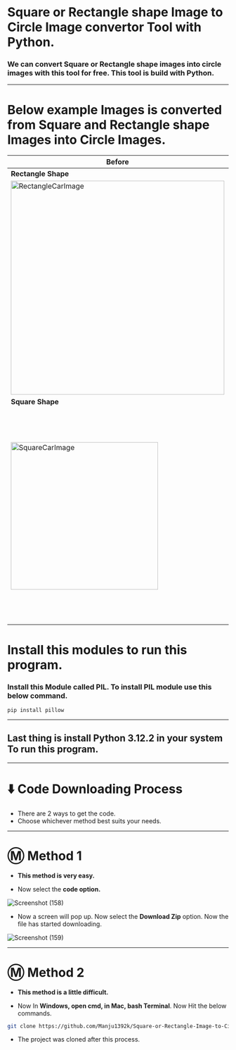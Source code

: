 # __Square or Rectangle shape Image to Circle Image convertor Tool with Python.__

### We can convert Square or Rectangle shape images into circle images with this tool for free. This tool is build with Python.

---

# Below example Images is converted from Square and Rectangle shape Images into Circle Images.

<div align='center'>

|   Before  | After |
| ------------- | ------------- |
| **Rectangle Shape**  | **Circle Shape**  |
| <img width="486" alt="RectangleCarImage" src="https://github.com/Manju1392k/Square-or-Rectangle-Image-to-Circle-Image-tool/assets/66934377/08d8d5ac-761a-42e2-ad19-384ae9db7c01">  | <img width="486" alt="CircleshapeImage" src="https://github.com/Manju1392k/Square-or-Rectangle-Image-to-Circle-Image-tool/assets/66934377/ef1b3432-1ae3-420d-994b-ff0ab0c7a075"> |
| **Square Shape**  | **Circle Shape**  |
| <img width="335" alt="SquareCarImage" src="https://github.com/Manju1392k/Square-or-Rectangle-Image-to-Circle-Image-tool/assets/66934377/ca2482b6-30a6-43e2-8761-210e11364a65"> |  <img width="486" alt="CircleshapeImage" src="https://github.com/Manju1392k/Square-or-Rectangle-Image-to-Circle-Image-tool/assets/66934377/92c06c03-f7b5-4931-a4a8-fdca1907af81"> |

</div>

# Install this modules to run this program.

### Install this Module called **PIL**. To install PIL module use this below command.

```
pip install pillow
```

---

## Last thing is install Python 3.12.2 in your system To run this program.

---

# ⬇️ Code Downloading Process

* There are 2 ways to get the code.
* Choose whichever method best suits your needs. 

---

# Ⓜ️ Method 1

* **This method is very easy.**

* Now select the **code option.** 

![Screenshot (158)](https://user-images.githubusercontent.com/66934377/164152919-f2854829-535d-4227-9c2f-031f8051f6ac.png)

* Now a screen will pop up. Now select the **Download Zip** option. Now the file has started downloading.

![Screenshot (159)](https://user-images.githubusercontent.com/66934377/164153128-b64e85a2-e40c-4457-9835-a749ac79acd6.png)

---

# Ⓜ️ Method 2

* **This method is a little difficult.**

* Now In **Windows, open cmd, in Mac, bash Terminal**. Now Hit the below commands.

```bash
git clone https://github.com/Manju1392k/Square-or-Rectangle-Image-to-Circle-Image-tool.git
```

* The project was cloned after this process.

